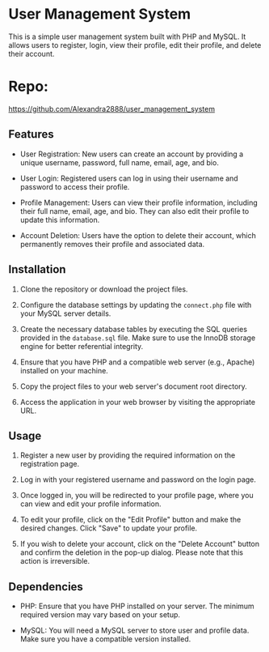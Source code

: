 # User Management System

This is a simple user management system built with PHP and MySQL. It allows users to register, login, view their profile, edit their profile, and delete their account.

# Repo:

https://github.com/Alexandra2888/user_management_system

## Features

- User Registration: New users can create an account by providing a unique username, password, full name, email, age, and bio.

- User Login: Registered users can log in using their username and password to access their profile.

- Profile Management: Users can view their profile information, including their full name, email, age, and bio. They can also edit their profile to update this information.

- Account Deletion: Users have the option to delete their account, which permanently removes their profile and associated data.

## Installation

1. Clone the repository or download the project files.

2. Configure the database settings by updating the `connect.php` file with your MySQL server details.

3. Create the necessary database tables by executing the SQL queries provided in the `database.sql` file. Make sure to use the InnoDB storage engine for better referential integrity.

4. Ensure that you have PHP and a compatible web server (e.g., Apache) installed on your machine.

5. Copy the project files to your web server's document root directory.

6. Access the application in your web browser by visiting the appropriate URL.

## Usage

1. Register a new user by providing the required information on the registration page.

2. Log in with your registered username and password on the login page.

3. Once logged in, you will be redirected to your profile page, where you can view and edit your profile information.

4. To edit your profile, click on the "Edit Profile" button and make the desired changes. Click "Save" to update your profile.

5. If you wish to delete your account, click on the "Delete Account" button and confirm the deletion in the pop-up dialog. Please note that this action is irreversible.

## Dependencies

- PHP: Ensure that you have PHP installed on your server. The minimum required version may vary based on your setup.

- MySQL: You will need a MySQL server to store user and profile data. Make sure you have a compatible version installed.



